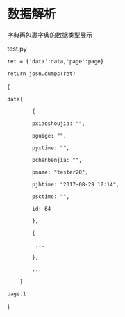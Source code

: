 # 数据解析

字典再包裹字典的数据类型展示

test.py 

	ret = {'data':data,'page':page}
	
	return josn.dumps(ret)
	
	
{

	data{
	
			{
			
			pxiaoshoujia: "",
			
			pguige: "",
			
			pyxtime: "",
			
			pchenbenjia: "",
			
			pname: "tester20",
			
			pjhtime: "2017-08-29 12:14",
			
			psctime: "",
			
			id: 64
			
			},
			
			{
			
			 ...
			 
			},
			
			...
			
		}
		
	page:1
	
}

